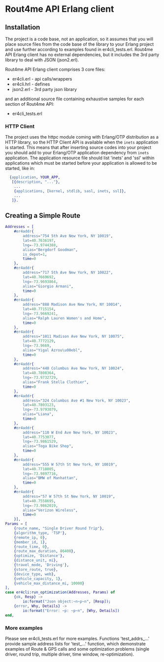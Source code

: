 # Rout4me API Erlang client

## Installation

The project is a code base, not an application, so it assumes that you will place source files from the code base of the library to your Erlang project and use further according to examples found in er4cli_tests.erl. Rout4me API Erlang client has no external dependencies, but it includes the 3rd party library to deal with JSON (json2.erl).

Rout4me API Erlang client comprises 3 core files:

* er4cli.erl - api calls/wrappers
* er4cli.hrl - defines
* json2.erl  - 3rd party json library

and an additional source file containing exhaustive samples for each section of Rout4me API:

* er4cli_tests.erl

### HTTP Client

The project uses the httpc module coming with Erlang/OTP distribution as a HTTP library, so the HTTP Client API is available when the `inets` application is started. This means that after inserting source codes into your project you should add to your Erlang/OTP application dependency from `inets` application. The application resource file should list 'inets' and 'ssl' within applications which must be started before your application is allowed to be started, like in:

```erlang
  {application, YOUR_APP,
   [{description, "..."},
    ...
    {applications, [kernel, stdlib, sasl, inets, ssl]},
    ...
   ]}.
```

## Creating a Simple Route

```erlang
Addresses = [
    #er4addr{
        address="754 5th Ave New York, NY 10019",
        lat=40.7636197,
        lng=-73.9744388,
        alias="Bergdorf Goodman",
        is_depot=1,
        time=0
    },
    #er4addr{
        address="717 5th Ave New York, NY 10022",
        lat=40.7669692,
        lng=-73.9693864,
        alias="Giorgio Armani",
        time=0
    },
    #er4addr{
        address="888 Madison Ave New York, NY 10014",
        lat=40.7715154,
        lng=-73.9669241,
        alias="Ralph Lauren Women's and Home",
        time=0
    },
    #er4addr{
        address="1011 Madison Ave New York, NY 10075",
        lat=40.7772129,
        lng=-73.9669,
        alias="Yigal Azrou\u00ebl",
        time=0
    },
    #er4addr{
        address="440 Columbus Ave New York, NY 10024",
        lat=40.7808364,
        lng=-73.9732729,
        alias="Frank Stella Clothier",
        time=0
    },
    #er4addr{ 
        address="324 Columbus Ave #1 New York, NY 10023",
        lat=40.7803123,
        lng=-73.9793079,
        alias="Liana",
        time=0
    },
    #er4addr{
        address="110 W End Ave New York, NY 10023",
        lat=40.7753077,
        lng=-73.9861529,
        alias="Toga Bike Shop",
        time=0
    },
    #er4addr{
        address="555 W 57th St New York, NY 10019",
        lat=40.7718005,
        lng=-73.9897716,
        alias="BMW of Manhattan",
        time=0
    },
    #er4addr{
        address="57 W 57th St New York, NY 10019",
        lat=40.7558695,
        lng=-73.9862019,
        alias="Verizon Wireless",
        time=0
    }],
Params = [
    {route_name, "Single Driver Round Trip"},
    {algorithm_type, 'TSP'},
    {remote_ip, 0},
    {member_id, 1},
    {route_time, 0},
    {route_max_duration, 86400},
    {optimize, 'Distance'},
    {distance_unit, mi},
    {travel_mode, 'Driving'},
    {store_route, true},
    {device_type, web},
    {vehicle_capacity, 1},
    {vehicle_max_distance_mi, 10000}
],
case er4cli:run_optimization(Addresses, Params) of
    {ok, Resp} ->
        io:format("Json object:~n~p~n", [Resp]);
    {error, Why, Details} ->
        io:format("Error: ~p: ~p~n", [Why, Details])
end,
```

### More examples

Please see er4cli_tests.erl for more examples. Functions 'test_addrs_...' provide sample address lists for 'test_...' function, which demonstrate examples of Route & GPS calls and some optimization problems (single driver, round trip, multiple driver, time window, re-optimization).
